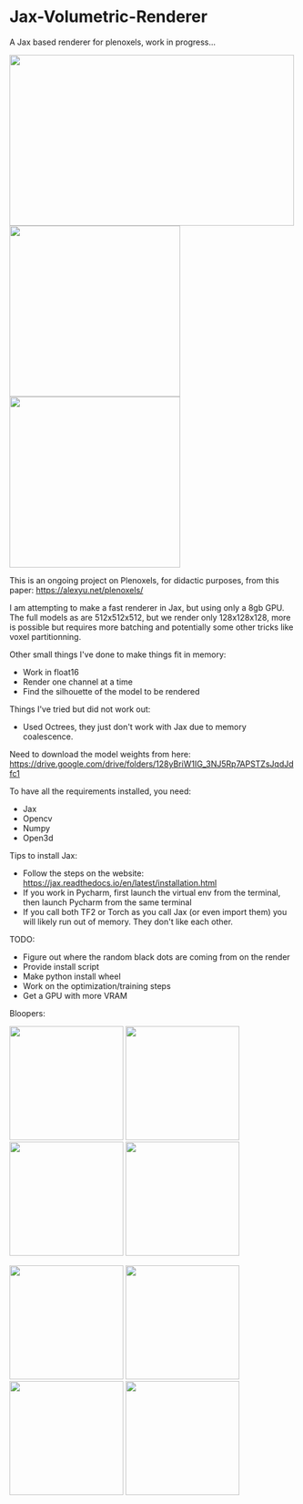 # Jax-Volumetric-Renderer
A Jax based renderer for plenoxels, work in progress...

<p>
  <img src="https://github.com/szat/Jax-Volumetric-Renderer/assets/5555551/5a6c8778-d64f-4852-8280-39b1cee3e350"
 width="500" height="300" />
  <img src="https://github.com/szat/Jax-Volumetric-Renderer/assets/5555551/16f4c186-9292-4215-a78c-ea03be6ccd33"
 width="300" height="300" />
    <img src="https://github.com/szat/Jax-Volumetric-Renderer/assets/5555551/78dc14d3-1902-4c0f-9b2a-d1d9568659cf"
 width="300" height="300" />
  
This is an ongoing project on Plenoxels, for didactic purposes, from this paper: https://alexyu.net/plenoxels/

I am attempting to make a fast renderer in Jax, but using only a 8gb GPU. The full models as are 512x512x512, but we render only
128x128x128, more is possible but requires more batching and potentially some other tricks like voxel partitionning. 

Other small things I've done to make things fit in memory:
- Work in float16
- Render one channel at a time
- Find the silhouette of the model to be rendered

Things I've tried but did not work out:
- Used Octrees, they just don't work with Jax due to memory coalescence.

Need to download the model weights from here: 
https://drive.google.com/drive/folders/128yBriW1IG_3NJ5Rp7APSTZsJqdJdfc1

To have all the requirements installed, you need:
- Jax
- Opencv
- Numpy
- Open3d

Tips to install Jax:
- Follow the steps on the website: https://jax.readthedocs.io/en/latest/installation.html
- If you work in Pycharm, first launch the virtual env from the terminal, then launch Pycharm from the same terminal
- If you call both TF2 or Torch as you call Jax (or even import them) you will likely run out of memory. They don't like each other.

TODO: 
- Figure out where the random black dots are coming from on the render
- Provide install script
- Make python install wheel
- Work on the optimization/training steps
- Get a GPU with more VRAM

Bloopers:
  
<p>
  <img src="https://github.com/szat/Jax-Volumetric-Renderer/assets/5555551/bb131ec4-68b6-4b45-a08e-65b68a22c5b9"
 width="200" height="200" />
  <img src="https://github.com/szat/Jax-Volumetric-Renderer/assets/5555551/a9614103-b6e9-42af-927c-d9e281cd85c6"
 width="200" height="200" />
  <img src="https://github.com/szat/Jax-Volumetric-Renderer/assets/5555551/99521272-81b3-4155-92e4-81ff14ede436"
 width="200" height="200" />
  <img src="https://github.com/szat/Jax-Volumetric-Renderer/assets/5555551/d3e98ddc-608a-4020-9be9-095ee28f54f0"
 width="200" height="200" />
    </p>

<p>
  <img src="https://github.com/szat/Jax-Volumetric-Renderer/assets/5555551/acc4034c-0e94-4870-819c-ebcfc9857b5a"
 width="200" height="200" />
  <img src="https://github.com/szat/Jax-Volumetric-Renderer/assets/5555551/49772b83-79c4-439d-b865-a2a6731b549d"
 width="200" height="200" />
    <img src="https://github.com/szat/Jax-Volumetric-Renderer/assets/5555551/acbae107-d3cb-4b41-bf59-d23b428a3edd"
 width="200" height="200" />
  <img src="https://github.com/szat/Jax-Volumetric-Renderer/assets/5555551/972565ad-d358-4359-a2e5-160ee6ef6a96"
 width="200" height="200" />
</p>
